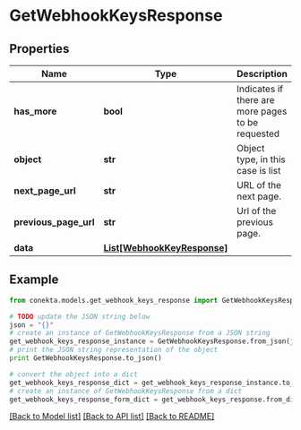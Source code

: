 # GetWebhookKeysResponse


## Properties
Name | Type | Description | Notes
------------ | ------------- | ------------- | -------------
**has_more** | **bool** | Indicates if there are more pages to be requested | 
**object** | **str** | Object type, in this case is list | 
**next_page_url** | **str** | URL of the next page. | [optional] 
**previous_page_url** | **str** | Url of the previous page. | [optional] 
**data** | [**List[WebhookKeyResponse]**](WebhookKeyResponse.md) |  | [optional] 

## Example

```python
from conekta.models.get_webhook_keys_response import GetWebhookKeysResponse

# TODO update the JSON string below
json = "{}"
# create an instance of GetWebhookKeysResponse from a JSON string
get_webhook_keys_response_instance = GetWebhookKeysResponse.from_json(json)
# print the JSON string representation of the object
print GetWebhookKeysResponse.to_json()

# convert the object into a dict
get_webhook_keys_response_dict = get_webhook_keys_response_instance.to_dict()
# create an instance of GetWebhookKeysResponse from a dict
get_webhook_keys_response_form_dict = get_webhook_keys_response.from_dict(get_webhook_keys_response_dict)
```
[[Back to Model list]](../README.md#documentation-for-models) [[Back to API list]](../README.md#documentation-for-api-endpoints) [[Back to README]](../README.md)



